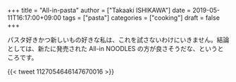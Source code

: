 +++
title = "All-in-pasta"
author = ["Takaaki ISHIKAWA"]
date = 2019-05-11T16:17:00+09:00
tags = ["pasta"]
categories = ["cooking"]
draft = false
+++

パスタ好きかつ新しいもの好きな私は、これを試さないわけにいきません。結論としては、新たに発売された All-in NOODLES の方が良さそうだな、というところです。

{{< tweet 1127054646147670016 >}}
